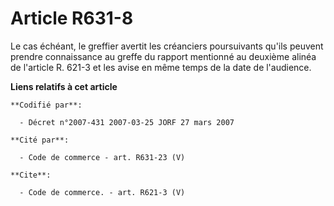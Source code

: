 # Article R631-8

Le cas échéant, le greffier avertit les créanciers poursuivants qu'ils peuvent prendre connaissance au greffe du rapport
mentionné au deuxième alinéa de l'article R. 621-3 et les avise en même temps de la date de l'audience.

**Liens relatifs à cet article**

	**Codifié par**:

	  - Décret n°2007-431 2007-03-25 JORF 27 mars 2007

	**Cité par**:

	  - Code de commerce - art. R631-23 (V)

	**Cite**:

	  - Code de commerce. - art. R621-3 (V)

